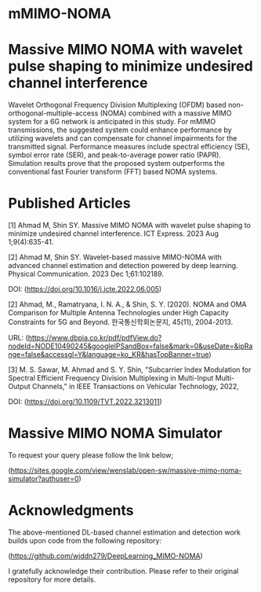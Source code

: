 # mMIMO-NOMA

# Massive MIMO NOMA with wavelet pulse shaping to minimize undesired channel interference

Wavelet Orthogonal Frequency Division Multiplexing (OFDM) based non-orthogonal-multiple-access (NOMA) combined with a massive MIMO system for a 6G network 
is anticipated in this study. For mMIMO transmissions, the suggested system could enhance performance by utilizing wavelets and can compensate 
for channel impairments for the transmitted signal. Performance measures include spectral efficiency (SE), symbol error rate (SER), and peak-to-average power 
ratio (PAPR). Simulation results prove that the proposed system outperforms the conventional fast Fourier transform (FFT) based NOMA systems.

# Published Articles

[1] Ahmad M, Shin SY. Massive MIMO NOMA with wavelet pulse shaping to minimize undesired channel interference. ICT Express. 2023 Aug 1;9(4):635-41.

[2] Ahmad M, Shin SY. Wavelet-based massive MIMO-NOMA with advanced channel estimation and detection powered by deep learning. Physical Communication. 2023 Dec 1;61:102189.

DOI: (https://doi.org/10.1016/j.icte.2022.06.005)

[2] Ahmad, M., Ramatryana, I. N. A., & Shin, S. Y. (2020). NOMA and OMA Comparison for Multiple Antenna Technologies under High Capacity Constraints for 5G and Beyond. 
한국통신학회논문지, 45(11), 2004-2013.

URL: (https://www.dbpia.co.kr/pdf/pdfView.do?nodeId=NODE10490245&googleIPSandBox=false&mark=0&useDate=&ipRange=false&accessgl=Y&language=ko_KR&hasTopBanner=true)

[3] M. S. Sawar, M. Ahmad and S. Y. Shin, "Subcarrier Index Modulation for Spectral Efficient Frequency Division Multiplexing in Multi-Input Multi-Output Channels," 
in IEEE Transactions on Vehicular Technology, 2022, 

DOI: (https://doi.org/10.1109/TVT.2022.3213011)

# Massive MIMO NOMA Simulator

To request your query please follow the link below;

(https://sites.google.com/view/wenslab/open-sw/massive-mimo-noma-simulator?authuser=0)

# Acknowledgments

The above-mentioned DL-based channel estimation and detection work builds upon code from the following repository:

 (https://github.com/wjddn279/DeepLearning_MIMO-NOMA)
 
I gratefully acknowledge their contribution. Please refer to their original repository for more details.

